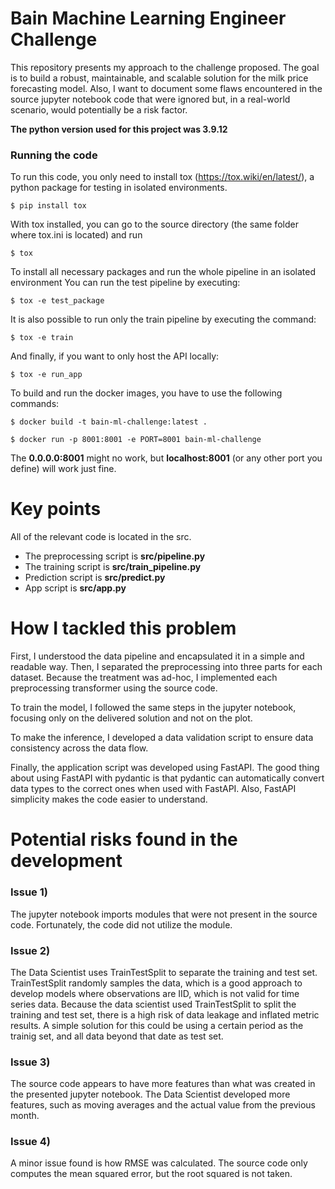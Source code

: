 # Bain Machine Learning Engineer Challenge
This repository presents my approach to the challenge proposed. The goal is to build a robust, maintainable, and scalable solution for the milk price forecasting model. Also, I want to document some flaws encountered in the source jupyter notebook code that were ignored but, in a real-world scenario, would potentially be a risk factor. 

**The python version used for this project was 3.9.12**

### Running the code
To run this code, you only need to install tox (https://tox.wiki/en/latest/), a python package for testing in isolated environments.

```$ pip install tox```

With tox installed, you can go to the source directory (the same folder where tox.ini is located) and run 

```$ tox```

To install all necessary packages and run the whole pipeline in an isolated environment
You can run the test pipeline by executing:

```$ tox -e test_package```

It is also possible to run only the train pipeline by executing the command:

```$ tox -e train```

And finally, if you want to only host the API locally:

```$ tox -e run_app```

To build and run the docker images, you have to use the following commands:

```$ docker build -t bain-ml-challenge:latest .```

```$ docker run -p 8001:8001 -e PORT=8001 bain-ml-challenge```

The **0.0.0.0:8001** might no work, but **localhost:8001** (or any other port you define) will work just fine.

# Key points
All of the relevant code is located in the src.
- The preprocessing script is **src/pipeline.py**
- The training script is **src/train_pipeline.py**
- Prediction script is **src/predict.py**
- App script is **src/app.py**

# How I tackled this problem

First, I understood the data pipeline and encapsulated it in a simple and readable way. Then, I separated the preprocessing into three parts for each dataset. Because the treatment was ad-hoc, I implemented each preprocessing transformer using the source code.

To train the model, I followed the same steps in the jupyter notebook, focusing only on the delivered solution and not on the plot.

To make the inference, I developed a data validation script to ensure data consistency across the data flow.

Finally, the application script was developed using FastAPI. The good thing about using FastAPI with pydantic is that pydantic can automatically convert data types to the correct ones when used with FastAPI. Also, FastAPI simplicity makes the code easier to understand.

# Potential risks found in the development

### Issue 1)
The jupyter notebook imports modules that were not present in the source code. Fortunately, the code did not utilize the module.

### Issue 2)
The Data Scientist uses TrainTestSplit to separate the training and test set. TrainTestSplit randomly samples the data, which is a good approach to develop models where observations are IID, which is not valid for time series data. Because the data scientist used TrainTestSplit to split the training and test set, there is a high risk of data leakage and inflated metric results. A simple solution for this could be using a certain period as the trainig set, and all data beyond that date as test set.

### Issue 3)
The source code appears to have more features than what was created in the presented jupyter notebook. The Data Scientist developed more features, such as moving averages and the actual value from the previous month.

### Issue 4)
A minor issue found is how RMSE was calculated. The source code only computes the mean squared error, but the root squared is not taken.

